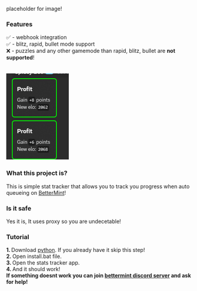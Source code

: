 placeholder for image!

###

<h3>Features</h3>
✅ - webhook integration
<br>
✅ - blitz, rapid, bullet mode support
<br>
❌ - puzzles and any other gamemode than rapid, blitz, bullet are <b>not supported</b>!
<br>
<br>
<br>
<img src="/img/discordwebhook.png" alt="image failed to load!"/>

###

<h3>What this project is?</h3>
This is simple stat tracker that allows you to track you progress when auto queueing on <a href="https://github.com/BotSolver/BetterMint">BetterMint</a>!
<h3>Is it safe</h3>
Yes it is, It uses proxy so you are undecetable!

###

<h3>Tutorial</h3>
<b>1. </b>Download <a href="https://www.python.org/downloads/">python</a>. If you already have it skip this step!
<br>
<b>2. </b>Open install.bat file.
<br>
<b>3. </b>Open the stats tracker app.
<br>
<b>4. </b>And it should work!
<br>
<b>If something doesnt work you can join <a href="https://discord.gg/KFmvSyBwKQ">bettermint discord server</a> and ask for help!</b>
